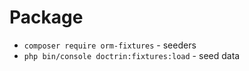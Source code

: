 # Package

- `composer require orm-fixtures` - seeders
- `php bin/console doctrin:fixtures:load` - seed data